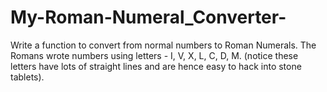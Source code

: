 # My-Roman-Numeral_Converter-
Write a function to convert from normal numbers to Roman Numerals.  The Romans wrote numbers using letters - I, V, X, L, C, D, M. (notice these letters have lots of straight lines and are hence easy to hack into stone tablets).
